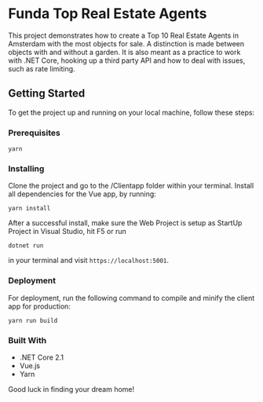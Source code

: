 # Funda Top Real Estate Agents
This project demonstrates how to create a Top 10 Real Estate Agents in Amsterdam with the most objects for sale. A distinction is made between objects with and without a garden. 
It is also meant as a practice to work with .NET Core, hooking up a third party API and how to deal with issues, such as rate limiting.

## Getting Started
To get the project up and running on your local machine, follow these steps:

### Prerequisites
```
yarn
```

### Installing
Clone the project and go to the /Clientapp folder within your terminal.
Install all dependencies for the Vue app, by running:
```
yarn install
```
After a successful install, make sure the Web Project is setup as StartUp Project in Visual Studio, hit F5 or run
```
dotnet run
```
in your terminal and visit `https://localhost:5001`.

### Deployment
For deployment, run the following command to compile and minify the client app for production:
```
yarn run build
```

### Built With
- .NET Core 2.1
- Vue.js
- Yarn

Good luck in finding your dream home!